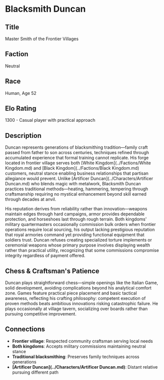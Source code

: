 <!-- Expanded by AI: 2025-10-13 -->

# Blacksmith Duncan

## Title
Master Smith of the Frontier Villages

## Faction
Neutral

## Race
Human, Age 52

## Elo Rating
1300 - Casual player with practical approach

## Description

Duncan represents generations of blacksmithing tradition—family craft passed from father to son across centuries, techniques refined through accumulated experience that formal training cannot replicate. His forge located in frontier village serves both [White Kingdom](../Factions/White Kingdom.md) and [Black Kingdom](../Factions/Black Kingdom.md) customers, neutral stance enabling business relationships that partisan allegiance would prevent. Unlike [Artificer Duncan](../Characters/Artificer Duncan.md) who blends magic with metalwork, Blacksmith Duncan practices traditional methods—heating, hammering, tempering through craftsmanship requiring no mystical enhancement beyond skill earned through decades at anvil.

His reputation derives from reliability rather than innovation—weapons maintain edges through hard campaigns, armor provides dependable protection, and horseshoes last through rough terrain. Both kingdoms' military quartermasters occasionally commission bulk orders when frontier operations require local sourcing, his output lacking prestigious reputation that royal armories command yet providing functional equipment that soldiers trust. Duncan refuses creating specialized torture implements or ceremonial weapons whose primary purpose involves displaying wealth rather than practical utility, recognizing that some commissions compromise integrity regardless of payment offered.

## Chess & Craftsman's Patience

Duncan plays straightforward chess—simple openings like the Italian Game, solid development, avoiding complications beyond his analytical comfort zone. Games feature practical piece placement and basic tactical awareness, reflecting his crafting philosophy: competent execution of proven methods beats ambitious innovations risking catastrophic failure. He plays occasionally at village tavern, socializing over boards rather than pursuing competitive improvement.

## Connections

- **Frontier village**: Respected community craftsman serving local needs
- **Both kingdoms**: Accepts military commissions maintaining neutral stance
- **Traditional blacksmithing**: Preserves family techniques across generations
- **[Artificer Duncan](../Characters/Artificer Duncan.md)**: Distant relative pursuing different path
